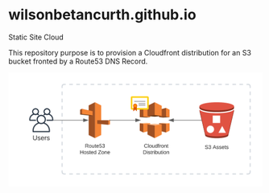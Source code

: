 # wilsonbetancurth.github.io
<p>Static Site Cloud</>
<p>This repository purpose is to provision a Cloudfront distribution for an S3 bucket fronted by a Route53 DNS Record.</p>
<p><a href="https://www.linkedin.com/in/wilsonbetancurth" class="icon brands fa-linkedin"><span class="label"></span></a> </p>
<span class="image main"><img src="https://github.com/beluwi23/mywebsite/blob/main/images/diagram.png" alt="" /></span>
